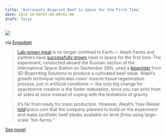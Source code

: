 ```yaml
---
title: 'Astronauts Bioprint Beef in Space for the First Time'
date: 2019-10-09T07:04:00+01:00
draft: false
---
```


![](https://cdn-blog.adafruit.com/uploads/2019/10/dims-2-600x399.jpg)

via [Engadget](https://www.engadget.com/2019/10/08/lab-grown-meat-in-space/)

> [Lab-grown meat](https://www.engadget.com/2018/03/21/cultured-meat-public-perception/) is no longer confined to Earth — Aleph Farms and partners have [successfully grown](https://www.prnewswire.com/news-releases/aleph-farms-successfully-completed-the-first-slaughter-free-meat-experiment-in-space-300932806.html) meat in space for the first time. The experiment, conducted aboard the Russian section of the International Space Station on September 26th, used a [bioprinter](https://www.engadget.com/2015/05/18/loreal-is-3d-printing-its-own-human-skin-to-test-cosmetics/) from 3D Bioprinting Solutions to produce a cultivated beef steak. Aleph’s growth technique replicates cows’ muscle tissue regeneration process, just in artificial conditions — the only big change for spaceborne creation is the faster maturation, since you can print from all sides at once instead of coping with the limitations of gravity.

> It’s far from ready for mass production. However, Aleph’s Yoav Reisler [told](https://www.space.com/meat-grown-in-space-station-bioprinter-first.html)_Space.com_ that the company planned to build on the experiment and make synthetic beef steaks available on _terra firma_ using large-scale “bio-farms.”

[See more!](https://www.engadget.com/2019/10/08/lab-grown-meat-in-space/)